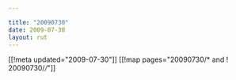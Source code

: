 ```yaml
---

title: "20090730"
date: 2009-07-30
layout: rut
---
```


[[!meta updated="2009-07-30"]]
[[!map pages="20090730/* and ! 20090730/*/*"]]
